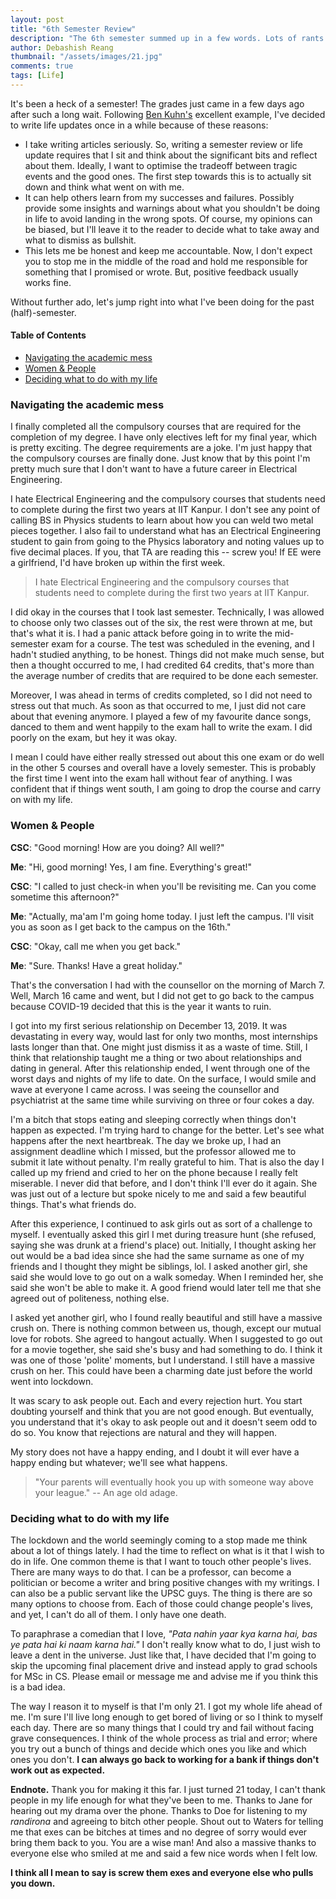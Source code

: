 ```yaml
---
layout: post
title: "6th Semester Review"
description: "The 6th semester summed up in a few words. Lots of rants ahead. <reddot>You have been warned!</reddot>"
author: Debashish Reang
thumbnail: "/assets/images/21.jpg"
comments: true
tags: [Life]
---
```


It's been a heck of a semester! The grades just came in a few days ago after such a long wait. Following [Ben Kuhn's](https://www.benkuhn.net/review/) excellent example, I've decided to write life updates once in a while because of these reasons:

- I take writing articles seriously. So, writing a semester review or life update requires that I sit and think about the significant bits and reflect about them. Ideally, I want to optimise the tradeoff between tragic events and the good ones. The first step towards this is to actually sit down and think what went on with me.
- It can help others learn from my successes and failures. Possibly provide some insights and warnings about what you shouldn't be doing in life to avoid landing in the wrong spots. Of course, my opinions can be biased, but I'll leave it to the reader to decide what to take away and what to dismiss as bullshit.
- This lets me be honest and keep me accountable. Now, I don't expect you to stop me in the middle of the road and hold me responsible for something that I promised or wrote. But, positive feedback usually works fine.

Without further ado, let's jump right into what I've been doing for the past (half)-semester.

#### Table of Contents
* [Navigating the academic mess](#academics)
* [Women & People](#women)
* [Deciding what to do with my life](#decision)

<a name="academics"></a>

### Navigating the academic mess

I finally completed all the compulsory courses that are required for the completion of my degree. I have only electives left for my final year, which is pretty exciting. The degree requirements are a joke. I'm just happy that the compulsory courses are finally done. Just know that by this point I'm pretty much sure that I don't want to have a future career in Electrical Engineering.

I hate Electrical Engineering and the compulsory courses that students need to complete during the first two years at IIT Kanpur. I don't see any point of calling BS in Physics students to learn about how you can weld two metal pieces together. I also fail to understand what has an Electrical Engineering student to gain from going to the Physics laboratory and noting values up to five decimal places. If you, that TA are reading this -- screw you! If EE were a girlfriend, I'd have broken up within the first week.

> I hate Electrical Engineering and the compulsory courses that students need to complete during the first two years at IIT Kanpur.

I did okay in the courses that I took last semester. Technically, I was allowed to choose only two classes out of the six, the rest were thrown at me, but that's what it is. I had a panic attack before going in to write the mid-semester exam for a course. The test was scheduled in the evening, and I hadn't studied anything, to be honest. Things did not make much sense, but then a thought occurred to me, I had credited $64$ credits, that's more than the average number of credits that are required to be done each semester.

Moreover, I was ahead in terms of credits completed, so I did not need to stress out that much. As soon as that occurred to me, I just did not care about that evening anymore. I played a few of my favourite dance songs, danced to them and went happily to the exam hall to write the exam. I did poorly on the exam, but hey it was okay.

I mean I could have either really stressed out about this one exam or do well in the other 5 courses and overall have a lovely semester. This is probably the first time I went into the exam hall without fear of anything. I was confident that if things went south, I am going to drop the course and carry on with my life.

<a name="women"></a>

### Women & People

**CSC**: "Good morning! How are you doing? All well?"

**Me**: "Hi, good morning! Yes, I am fine. Everything's great!"

**CSC**: "I called to just check-in when you'll be revisiting me. Can you come sometime this afternoon?"

**Me**: "Actually, ma'am I'm going home today. I just left the campus. I'll visit you as soon as I get back to the campus on the 16th."

**CSC**: "Okay, call me when you get back."

**Me**: "Sure. Thanks! Have a great holiday."

That's the conversation I had with the counsellor on the morning of March 7. Well, March 16 came and went, but I did not get to go back to the campus because COVID-19 decided that this is the year it wants to ruin.

I got into my first serious relationship on December 13, 2019. It was devastating in every way, would last for only two months, most internships lasts longer than that. One might just dismiss it as a waste of time. Still, I think that relationship taught me a thing or two about relationships and dating in general. After this relationship ended, I went through one of the worst days and nights of my life to date. On the surface, I would smile and wave at everyone I came across. I was seeing the counsellor and psychiatrist at the same time while surviving on three or four cokes a day.

I'm a bitch that stops eating and sleeping correctly when things don't happen as expected. I'm trying hard to change for the better. Let's see what happens after the next heartbreak. The day we broke up, I had an assignment deadline which I missed, but the professor allowed me to submit it late without penalty. I'm really grateful to him. That is also the day I called up my friend and cried to her on the phone because I really felt miserable. I never did that before, and I don't think I'll ever do it again. She was just out of a lecture but spoke nicely to me and said a few beautiful things. That's what friends do.

After this experience, I continued to ask girls out as sort of a challenge to myself. I eventually asked this girl I met during treasure hunt (she refused, saying she was drunk at a friend's place) out. Initially, I thought asking her out would be a bad idea since she had the same surname as one of my friends and I thought they might be siblings, lol. I asked another girl, she said she would love to go out on a walk someday. When I reminded her, she said she won't be able to make it. A good friend would later tell me that she agreed out of politeness, nothing else.

I asked yet another girl, who I found really beautiful and still have a massive crush on. There is nothing common between us, though,  except our mutual love for robots. She agreed to hangout actually. When I suggested to go out for a movie together, she said she's busy and had something to do. I think it was one of those 'polite' moments, but I understand. I still have a massive crush on her. This could have been a charming date just before the world went into lockdown.

It was scary to ask people out. Each and every rejection hurt. You start doubting yourself and think that you are not good enough. But eventually, you understand that it's okay to ask people out and it doesn't seem odd to do so. You know that rejections are natural and they will happen.

My story does not have a happy ending, and I doubt it will ever have a happy ending but whatever; we'll see what happens.

> "Your parents will eventually hook you up with someone way above your league." -- An age old adage.

<a name="decision"></a>

### Deciding what to do with my life

The lockdown and the world seemingly coming to a stop made me think about a lot of things lately. I had the time to reflect on what is it that I wish to do in life. One common theme is that I want to touch other people's lives. There are many ways to do that. I can be a professor, can become a politician or become a writer and bring positive changes with my writings. I can also be a public servant like the UPSC guys. The thing is there are so many options to choose from. Each of those could change people's lives, and yet, I can't do all of them. I only have one death.

To paraphrase a comedian that I love, *"Pata nahin yaar kya karna hai, bas ye pata hai ki naam karna hai."* I don't really know what to do, I just wish to leave a dent in the universe. Just like that, I have decided that I'm going to skip the upcoming final placement drive and instead apply to grad schools for MSc in CS. Please email or message me and advise me if you think this is a bad idea. 

The way I reason it to myself is that I'm only 21. I got my whole life ahead of me. I'm sure I'll live long enough to get bored of living or so I think to myself each day. There are so many things that I could try and fail without facing grave consequences. I think of the whole process as trial and error; where you try out a bunch of things and decide which ones you like and which ones you don't. **I can always go back to working for a bank if things don't work out as expected.**

**Endnote.** Thank you for making it this far. I just turned 21 today, I can't thank people in my life enough for what they've been to me. Thanks to Jane for hearing out my drama over the phone. Thanks to Doe for listening to my *randirona* and agreeing to bitch other people. Shout out to Waters for telling me that exes can be bitches at times and no degree of sorry would ever bring them back to you. You are a wise man! And also a massive thanks to everyone else who smiled at me and said a few nice words when I felt low.

**I think all I mean to say is screw them exes and everyone else who pulls you down.**
